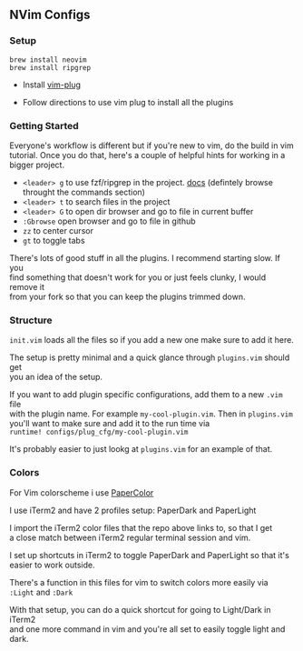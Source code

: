 ## NVim Configs

### Setup

  ```
  brew install neovim
  brew install ripgrep
  ```

- Install [vim-plug](https://github.com/junegunn/vim-plug)

- Follow directions to use vim plug to install all the plugins

### Getting Started

Everyone's workflow is different but if you're new to vim, do the build in vim<br/>
tutorial. Once you do that, here's a couple of helpful hints for working in a<br/>
bigger project.

- `<leader> g` to use fzf/ripgrep in the project. [docs](https://github.com/junegunn/fzf.vim)
  (defintely browse throught the commands section)
- `<leader> t` to search files in the project
- `<leader> G` to open dir browser and go to file in current buffer
- `:Gbrowse` open browser and go to file in github
- `zz` to center cursor
- `gt` to toggle tabs

There's lots of good stuff in all the plugins. I recommend starting slow. If you</br>
find something that doesn't work for you or just feels clunky, I would remove it</br>
from your fork so that you can keep the plugins trimmed down.

### Structure

`init.vim` loads all the files so if you add a new one make sure to add it here.

The setup is pretty minimal and a quick glance through `plugins.vim` should get<br/>
you an idea of the setup.

If you want to add plugin specific configurations, add them to a new `.vim` file<br/>
with the plugin name. For example `my-cool-plugin.vim`. Then in `plugins.vim`<br/>
you'll want to make sure and add it to the run time via<br/>
`runtime! configs/plug_cfg/my-cool-plugin.vim`

It's probably easier to just lookg at `plugins.vim` for an example of that.

### Colors

For Vim colorscheme i use [PaperColor](https://github.com/NLKNguyen/papercolor-theme)

I use iTerm2 and have 2 profiles setup: PaperDark and PaperLight

I import the iTerm2 color files that the repo above links to, so that I get<br/>
a close match between iTerm2 regular terminal session and vim.

I set up shortcuts in iTerm2 to toggle PaperDark and PaperLight so that it's
easier to work outside.

There's a function in this files for vim to switch colors more easily via<br/>
`:Light` and `:Dark`<br/>

With that setup, you can do a quick shortcut for going to Light/Dark in iTerm2<br/>
and one more command in vim and you're all set to easily toggle light and dark.
